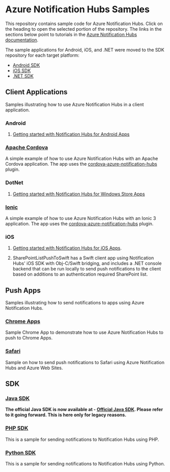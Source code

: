 # Azure Notification Hubs Samples

This repository contains sample code for Azure Notification Hubs. Click on the heading to open the selected portion of the repository. The links in the sections below point to tutorials in the [Azure Notification Hubs documentation](https://docs.microsoft.com/en-us/azure/notification-hubs/).

The sample applications for Android, iOS, and .NET were moved to the SDK repository for each target platform:

+ [Android SDK](https://github.com/Azure/azure-notificationhubs-android)
+ [iOS SDK](https://github.com/Azure/azure-notificationhubs-ios)
+ [.NET SDK](https://github.com/Azure/azure-notificationhubs-dotnet)

## Client Applications

Samples illustrating how to use Azure Notification Hubs in a client application.

### Android

1. [Getting started with Notification Hubs for Android Apps](https://azure.microsoft.com/documentation/articles/notification-hubs-android-get-started/)

### [Apache Cordova]

A simple example of how to use Azure Notification Hubs with an Apache Cordova application. The app uses the [cordova-azure-notification-hubs](https://github.com/derek82511/cordova-azure-notification-hubs) plugin.

### DotNet

1. [Getting started with Notification Hubs for Windows Store Apps](https://azure.microsoft.com/documentation/articles/notification-hubs-windows-store-dotnet-get-started/)

### [Ionic]

A simple example of how to use Azure Notification Hubs with an Ionic 3 application. The app uses the [cordova-azure-notification-hubs](https://github.com/derek82511/cordova-azure-notification-hubs) plugin.

### iOS

1. [Getting started with Notification Hubs for iOS Apps](https://azure.microsoft.com/documentation/articles/notification-hubs-ios-get-started/).

2. SharePointListPushToSwift has a Swift client app using Notification Hubs' iOS SDK with Obj-C/Swift bridging, and includes a .NET console backend that can be run locally to send push notifications to the client based on additions to an authentication required SharePoint list.

## Push Apps

Samples illustrating how to send notifications to apps using Azure Notification Hubs.

### [Chrome Apps]

Sample Chrome App to demonstrate how to use Azure Notification Hubs to push to Chrome Apps.

### [Safari]

Sample on how to send push notifications to Safari using Azure Notification Hubs and Azure Web Sites.

## SDK

### [Java SDK]

**The official Java SDK is now available at - [Official Java SDK]. Please refer to it going forward. This is here only for legacy reasons.**

### [PHP SDK]

This is a sample for sending notifications to Notification Hubs using PHP.

### [Python SDK]

This is a sample for sending notifications to Notification Hubs using Python.

<!-- Sample Apps -->
<!-- [Android]: https://github.com/Azure/azure-notificationhubs-samples/tree/master/Android -->
[Apache Cordova]: https://github.com/Azure/azure-notificationhubs-samples/tree/master/apache-cordova
<!-- [DotNet]: https://github.com/Azure/azure-notificationhubs-samples/tree/master/dotnet -->
[Ionic]: https://github.com/Azure/azure-notificationhubs-samples/tree/master/Ionic
<!-- [iOS]: https://github.com/Azure/azure-notificationhubs-samples/tree/master/iOS -->

<!-- Push Apps -->
[Chrome Apps]: https://github.com/Azure/azure-notificationhubs-samples/tree/master/PushToChromeApps
[Chrome Apps tutorial]: http://azure.microsoft.com/en-us/documentation/articles/notification-hubs-chrome-get-started/
[Safari]: https://github.com/Azure/azure-notificationhubs-samples/tree/master/PushToSafari

<!-- SDK -->
[Official Java SDK]: https://github.com/Azure/azure-notificationhubs-java-backend
[Java SDK]: https://github.com/Azure/azure-notificationhubs-samples/tree/master/notificationhubs-rest-java
[PHP SDK]: https://github.com/Azure/azure-notificationhubs-samples/tree/master/notificationhubs-rest-php
[Python SDK]: https://github.com/Azure/azure-notificationhubs-samples/tree/master/notificationhubs-rest-python
